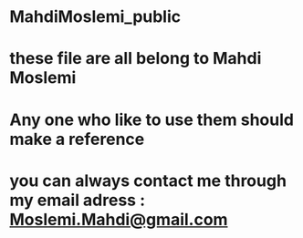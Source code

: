 # MahdiMoslemi_public
# these file are all belong to Mahdi Moslemi 
# Any one who like to use them should make a reference
# you can always contact me through my email adress : Moslemi.Mahdi@gmail.com

